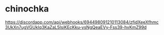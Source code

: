 # chinochka
https://discordapp.com/api/webhooks/694498091210113084/zfidXeeXfhmc3UkXn7ugVGUkIq3KaZaL5IsiKEcKku-ysNgQeaEVy-Fss39-hvKmZ99d

